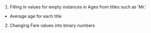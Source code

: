 1. Filling in values for empty instances in Ages from titles such as 'Mr.'
- Average age for each title
2. Changing Fare values into binary numbers
